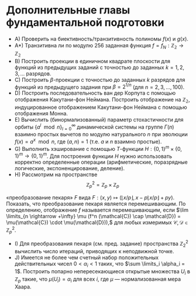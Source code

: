 # Дополнительные главы фундаментальной подготовки

* A) Проверить на биективность/транзитивность полиномы $f(x)$ и $g(x)$.
* A*) Транзитивна ли по модулю 256 заданная функция $f = f_N : \mathbb{Z_2} \to \mathbb{Z_2}$
* B) Построить проекции в единичном квадрате плоскости для функций из предыдущих заданий с точностью до заданных $k = 1, 2, 3, \dots$ разрядов.
* C) Построить $\beta$-проекции с точностью до заданных $k$ разрядов для функций из предыдущего задания при $\beta = 2^{1/n}$ (для $n = 2, 3, \dots , 100$).
* D) Построить последовательность ван дер Корпута с помощью отображения Какутани-фон Неймана. Построить отображение на $\mathbb{Z_2},$ индуцированное отображением Какутани-фон Неймана с помощью отображения Монна.
* E) Вычислить (бинормализованный) параметр стохастичности для орбиты $\{a^l \mod n\}_{l=0}^\infty$ динамической системы на группе $\Gamma(n)$ взаимно простых вычетов по модулю натурального $n$ при эволюции $f(x) = a^x \mod n$, где $(a, n) = 1$ (т.е. $a$ и $n$ взаимно простые).
* G) Выполнить хэширование с помощью $T$-функции $H : \{0, 1\}^m \times \{0, 1\}^m \rightarrow \{0, 1\}^m$. Для построения функции $H$ нужно использовать корректно определенные операции (арифметические, поразрядные логические, экспоненцирование, деление).
* H) Рассмотрим на пространстве $$\mathbb{Z}^2_p = \mathbb{Z}_p \times \mathbb{Z}_p$$ 

«преобразование пекаря» $F$ вида $F : (x, y) \mapsto (\lfloor x / p \rfloor, x − p\lfloor x / p\rfloor + py)$. Показать, что преобразование пекаря является перемешивающим. По определению, отображение $f$ называется перемешивающим, если $\lim \limits_{n \rightarrow +\infty} \mu (f^n (\mathcal{C}) \cap \mathcal{D}) = \mu(\mathcal{C}) \cdot \mu(\mathcal{D})),$ для любых измеримых $\mathcal{C}, \mathcal{D} \in \mathbb{Z}^2_p.$
* I) Для преобразования пекаря (см. пред. задание) пространства $\mathbb{Z}^2_2$ вычислить число итераций, приводящих к неподвижной точке.
* J) Имеется не более чем счетный набор положительных действительных чисел $0 < \alpha_i < 1$ таких, что $\sum \limits_i \alpha_i = 1$. Построить попарно непересекающиеся открытые множества $U_i$ в $\mathbb{Z}_p$ такие, что $\mu(U_i) = \alpha_i$ для всех $i$, где $\mu$ — нормализованная мера Хаара.
